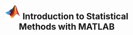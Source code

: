 ---
title: "<img src='/images/mini_mathworks.jpeg' width='50' height='50'> Introduction to Statistical Methods with MATLAB"
excerpt: ""
collection: portfolio
---